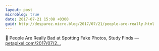 ```yaml
---
layout: post
microblog: true
date: 2017-07-21 15:08 +0300
guid: http://desparoz.micro.blog/2017/07/21/people-are-really.html
---
```

🔗 People Are Really Bad at Spotting Fake Photos, Study Finds — [petapixel.com/2017/07/2...](https://petapixel.com/2017/07/20/people-really-bad-spotting-fake-photos-study-finds/)
